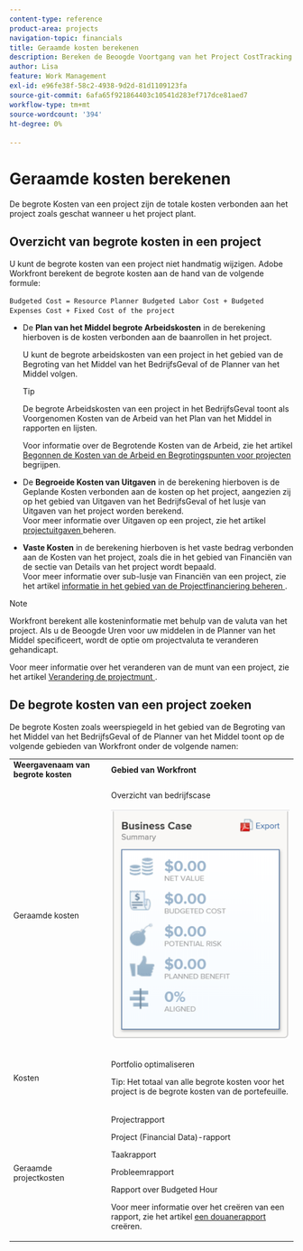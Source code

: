 ```yaml
---
content-type: reference
product-area: projects
navigation-topic: financials
title: Geraamde kosten berekenen
description: Bereken de Beoogde Voortgang van het Project CostTracking met een Rapport van het Gebruik""
author: Lisa
feature: Work Management
exl-id: e96fe38f-58c2-4938-9d2d-81d1109123fa
source-git-commit: 6afa65f921864403c10541d283ef717dce81aed7
workflow-type: tm+mt
source-wordcount: '394'
ht-degree: 0%

---
```


# Geraamde kosten berekenen

<!--
<div data-mc-conditions="QuicksilverOrClassic.Draft mode">
<p>(NOTE: This article is linked from "Tracking Project Progress with a Utilization Report"</p>
<p>Keep the structure of this article similar to Calculating Budgeted Labor Cost)</p>
</div>
-->

De begrote Kosten van een project zijn de totale kosten verbonden aan het project zoals geschat wanneer u het project plant.

## Overzicht van begrote kosten in een project

U kunt de begrote kosten van een project niet handmatig wijzigen. Adobe Workfront berekent de begrote kosten aan de hand van de volgende formule:

`Budgeted Cost = Resource Planner Budgeted Labor Cost + Budgeted Expenses Cost + Fixed Cost of the project`

* De **Plan van het Middel begrote Arbeidskosten** in de berekening hierboven is de kosten verbonden aan de baanrollen in het project.

  U kunt de begrote arbeidskosten van een project in het gebied van de Begroting van het Middel van het BedrijfsGeval of de Planner van het Middel volgen.

  >[!TIP]
  >
  >  De begrote Arbeidskosten van een project in het BedrijfsGeval toont als Voorgenomen Kosten van de Arbeid van het Plan van het Middel in rapporten en lijsten.

  Voor informatie over de Begrotende Kosten van de Arbeid, zie het artikel [ Begonnen de Kosten van de Arbeid en Begrotingspunten voor projecten ](../../../manage-work/projects/project-finances/budgeted-labor-cost.md) begrijpen.

* De **Begroeide Kosten van Uitgaven** in de berekening hierboven is de Geplande Kosten verbonden aan de kosten op het project, aangezien zij op het gebied van Uitgaven van het BedrijfsGeval of het lusje van Uitgaven van het project worden berekend.\
  Voor meer informatie over Uitgaven op een project, zie het artikel [ projectuitgaven ](../../../manage-work/projects/project-finances/manage-project-expenses.md) beheren.

* **Vaste Kosten** in de berekening hierboven is het vaste bedrag verbonden aan de Kosten van het project, zoals die in het gebied van Financiën van de sectie van Details van het project wordt bepaald.\
  Voor meer informatie over sub-lusje van Financiën van een project, zie het artikel [ informatie in het gebied van de Projectfinanciering beheren ](../../../manage-work/projects/project-finances/manage-project-finance-area.md).

>[!NOTE]
>
>Workfront berekent alle kosteninformatie met behulp van de valuta van het project. Als u de Beoogde Uren voor uw middelen in de Planner van het Middel specificeert, wordt de optie om projectvaluta te veranderen gehandicapt.
>
>Voor meer informatie over het veranderen van de munt van een project, zie het artikel [ Verandering de projectmunt ](../../../manage-work/projects/project-finances/change-project-currency.md).

## De begrote kosten van een project zoeken

De begrote Kosten zoals weerspiegeld in het gebied van de Begroting van het Middel van het BedrijfsGeval of de Planner van het Middel toont op de volgende gebieden van Workfront onder de volgende namen:

<table style="table-layout:auto"> 
   <col> 
   <col> 
   <tbody> 
    <tr> 
     <td><strong>Weergavenaam van begrote kosten</strong></td> 
     <td><strong>Gebied van Workfront</strong></td> 
    </tr> 
    <tr> 
     <td>Geraamde kosten</td> 
     <td> <p>Overzicht van bedrijfscase</p> <p> <img src="assets/business-case-summary-qs-350x453.png" style="width: 350;height: 453;"> </p> </td> 
    </tr> 
    <tr> 
     <td>Kosten</td> 
     <td> <p>Portfolio optimaliseren</p> <p>Tip: Het totaal van alle begrote kosten voor het project is de begrote kosten van de portefeuille.</p> </td> 
    </tr> 
    <tr> 
     <td>Geraamde projectkosten</td> 
     <td> <!--
       <p data-mc-conditions="QuicksilverOrClassic.Draft mode">Resource Estimates report (NOTE: this was removed with flash)</p>
      --> <p>Projectrapport</p> <p>Project (Financial Data)-rapport</p> <p>Taakrapport</p> <p>Probleemrapport</p> <p>Rapport over Budgeted Hour</p> <p>Voor meer informatie over het creëren van een rapport, zie het artikel <a href="../../../reports-and-dashboards/reports/creating-and-managing-reports/create-custom-report.md" class="MCXref xref"> een douanerapport </a> creëren.</p> </td> 
    </tr> 
   </tbody> 
  </table>
